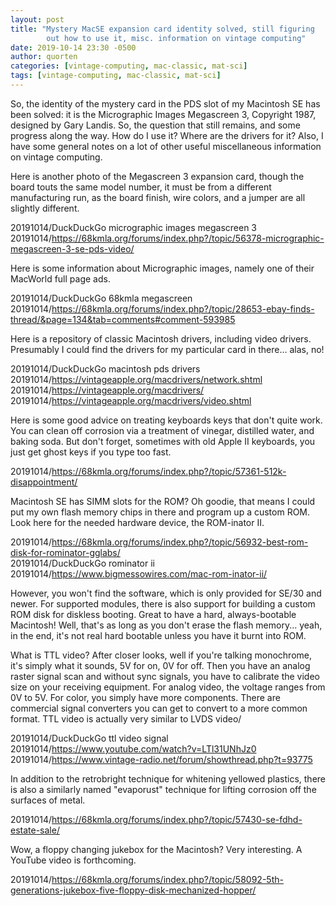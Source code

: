 ```yaml
---
layout: post
title: "Mystery MacSE expansion card identity solved, still figuring
        out how to use it, misc. information on vintage computing"
date: 2019-10-14 23:30 -0500
author: quorten
categories: [vintage-computing, mac-classic, mat-sci]
tags: [vintage-computing, mac-classic, mat-sci]
---
```


So, the identity of the mystery card in the PDS slot of my Macintosh
SE has been solved: it is the Micrographic Images Megascreen 3,
Copyright 1987, designed by Gary Landis.  So, the question that still
remains, and some progress along the way.  How do I use it?  Where are
the drivers for it?  Also, I have some general notes on a lot of other
useful miscellaneous information on vintage computing.

Here is another photo of the Megascreen 3 expansion card, though the
board touts the same model number, it must be from a different
manufacturing run, as the board finish, wire colors, and a jumper are
all slightly different.

20191014/DuckDuckGo micrographic images megascreen 3  
20191014/https://68kmla.org/forums/index.php?/topic/56378-micrographic-megascreen-3-se-pds-video/

Here is some information about Micrographic images, namely one of
their MacWorld full page ads.

20191014/DuckDuckGo 68kmla megascreen  
20191014/https://68kmla.org/forums/index.php?/topic/28653-ebay-finds-thread/&page=134&tab=comments#comment-593985

Here is a repository of classic Macintosh drivers, including video
drivers.  Presumably I could find the drivers for my particular card
in there... alas, no!

20191014/DuckDuckGo macintosh pds drivers  
20191014/https://vintageapple.org/macdrivers/network.shtml  
20191014/https://vintageapple.org/macdrivers/  
20191014/https://vintageapple.org/macdrivers/video.shtml

Here is some good advice on treating keyboards keys that don't quite
work.  You can clean off corrosion via a treatment of vinegar,
distilled water, and baking soda.  But don't forget, sometimes with
old Apple II keyboards, you just get ghost keys if you type too fast.

20191014/https://68kmla.org/forums/index.php?/topic/57361-512k-disappointment/

Macintosh SE has SIMM slots for the ROM?  Oh goodie, that means I
could put my own flash memory chips in there and program up a custom
ROM.  Look here for the needed hardware device, the ROM-inator II.

20191014/https://68kmla.org/forums/index.php?/topic/56932-best-rom-disk-for-rominator-gglabs/  
20191014/DuckDuckGo rominator ii  
20191014/https://www.bigmessowires.com/mac-rom-inator-ii/

However, you won't find the software, which is only provided for SE/30
and newer.  For supported modules, there is also support for building
a custom ROM disk for diskless booting.  Great to have a hard,
always-bootable Macintosh!  Well, that's as long as you don't erase
the flash memory... yeah, in the end, it's not real hard bootable
unless you have it burnt into ROM.

What is TTL video?  After closer looks, well if you're talking
monochrome, it's simply what it sounds, 5V for on, 0V for off.  Then
you have an analog raster signal scan and without sync signals, you
have to calibrate the video size on your receiving equipment.  For
analog video, the voltage ranges from 0V to 5V.  For color, you simply
have more components.  There are commercial signal converters you can
get to convert to a more common format.  TTL video is actually very
similar to LVDS video/

20191014/DuckDuckGo ttl video signal  
20191014/https://www.youtube.com/watch?v=LTl31UNhJz0  
20191014/https://www.vintage-radio.net/forum/showthread.php?t=93775

In addition to the retrobright technique for whitening yellowed
plastics, there is also a similarly named "evaporust" technique for
lifting corrosion off the surfaces of metal.

20191014/https://68kmla.org/forums/index.php?/topic/57430-se-fdhd-estate-sale/

Wow, a floppy changing jukebox for the Macintosh?  Very interesting.
A YouTube video is forthcoming.

20191014/https://68kmla.org/forums/index.php?/topic/58092-5th-generations-jukebox-five-floppy-disk-mechanized-hopper/
